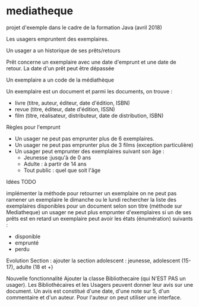 # mediatheque
projet d'exemple dans le cadre de la formation Java (avril 2018)

Les usagers empruntent des exemplaires.

Un usager a un historique de ses prêts/retours

Prêt concerne un exemplaire avec une date d'emprunt et une date de retour. 
La date d'un prêt peut être dépassée

Un exemplaire a un code de la médiathèque

Un exemplaire est un document et parmi les documents, on trouve :
* livre (titre, auteur, éditeur, date d'édition, ISBN)
* revue (titre, éditeur, date d'édition, ISSN)
* film (titre, réalisateur, distributeur, date de distribution, ISBN)

Règles pour l'emprunt

* Un usager ne peut pas emprunter plus de 6 exemplaires.
* Un usager ne peut pas emprunter plus de 3 films (exception particulière)
* Un usager peut emprunter des exemplaires suivant son âge :
	* Jeunesse :jusqu'à de 0 ans
	* Adulte : à partir de 14 ans
	* Tout public : quel que soit l'âge

Idées TODO

implémenter la méthode pour retourner un exemplaire
on ne peut pas ramener un exemplaire le dimanche ou le lundi 
rechercher la liste des exemplaires disponibles pour un document selon son titre (méthode sur Mediatheque)
un usager ne peut plus emprunter d'exemplaires si un de ses prêts est en retard
un exemplaire peut avoir les états (énumération) suivants :
  * disponible
  * emprunté
  * perdu

Evolution
Section : ajouter la section adolescent :  jeunesse, adolescent (15-17), adulte (18 et +)

Nouvelle fonctionnalité
Ajouter la classe Bibliothecaire (qui N'EST PAS un usager). Les Bibliothécaires et les Usagers peuvent donner leur avis sur une document.
Un avis est constitué d'une date, d'une note sur 5, d'un commentaire et d'un auteur. Pour l'auteur on peut utiliser une interface.

